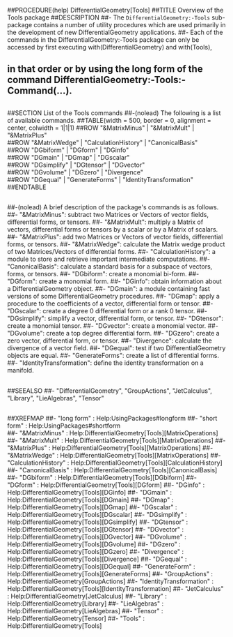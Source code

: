 ##PROCEDURE(help) DifferentialGeometry[Tools]
##TITLE  Overview of the Tools package
##DESCRIPTION
##- The `DifferentialGeometry:-Tools` sub-package contains a number of utility procedures which are used primarily in the development of new DifferentialGeometry applications.
##- Each of the commands in the DifferentialGeometry:-Tools package can only be accessed by first executing with(DifferentialGeometry) and with(Tools), 
## in that order or by using the long form of the command DifferentialGeometry:-Tools:-Command(...).
##
##
##SECTION List of the Tools commands
##-(nolead) The following is a list of available commands.
##TABLE(width = 500, border = 0, alignment = center, colwidth = 1|1|1)
##ROW "&MatrixMinus" | "&MatrixMult" | "&MatrixPlus"            
##ROW "&MatrixWedge" | "CalculationHistory" | "CanonicalBasis"         
##ROW "DGbiform" | "DGform" | "DGinfo"                 
##ROW "DGmain" | "DGmap" | "DGscalar"               
##ROW "DGsimplify" | "DGtensor" | "DGvector"               
##ROW "DGvolume" | "DGzero" | "Divergence"             
##ROW "DGequal" | "GenerateForms" | "IdentityTransformation"
##ENDTABLE
##
##-(nolead) A brief description of the package's commands is as follows.
##- "&MatrixMinus": subtract two Matrices or Vectors of vector fields, differential forms, or tensors.
##- "&MatrixMult": multiply a Matrix of vectors, differential forms or tensors by a scalar or by a Matrix of scalars.
##- "&MatrixPlus": add two Matrices or Vectors of vector fields, differential forms, or tensors.
##- "&MatrixWedge": calculate the Matrix wedge product of two Matrices/Vectors of differential forms.
##- "CalculationHistory": a module to store and retrieve important intermediate computations.
##- "CanonicalBasis": calculate a standard basis for a subspace of vectors, forms, or tensors.
##- "DGbiform": create a monomial bi-form.
##- "DGform": create a monomial form.
##- "DGinfo": obtain information about a DifferentialGeometry object.
##- "DGmain": a module containing fast versions of some DifferentialGeometry procedures.
##- "DGmap": apply a procedure to the coefficients of a vector, differential form or tensor.
##- "DGscalar": create a degree 0 differential form or a rank 0 tensor.
##- "DGsimplify": simplify a vector, differential form, or tensor.
##- "DGtensor": create a monomial tensor.
##- "DGvector": create a monomial vector.
##- "DGvolume": create a top degree differential form.
##- "DGzero": create a zero vector, differential form, or tensor.
##- "Divergence": calculate the divergence of a vector field.
##- "DGequal": test if two DifferentialGeometry objects are equal.
##- "GenerateForms": create a list of differential forms.
##- "IdentityTransformation": define the identity transformation on a manifold.
##
##SEEALSO
##- "DifferentialGeometry", "GroupActions", "JetCalculus", "Library", "LieAlgebras", "Tensor"
##
##XREFMAP
##- "long form" : Help:UsingPackages#longform
##- "short form" : Help:UsingPackages#shortform  
##- "&MatrixMinus" : Help:DifferentialGeometry[Tools][MatrixOperations]
##- "&MatrixMult" : Help:DifferentialGeometry[Tools][MatrixOperations]
##- "&MatrixPlus" : Help:DifferentialGeometry[Tools][MatrixOperations]
##- "&MatrixWedge" : Help:DifferentialGeometry[Tools][MatrixOperations]
##- "CalculationHistory" : Help:DifferentialGeometry[Tools][CalculationHistory]
##- "CanonicalBasis" : Help:DifferentialGeometry[Tools][CanonicalBasis]
##- "DGbiform" : Help:DifferentialGeometry[Tools][DGbiform]
##- "DGform" : Help:DifferentialGeometry[Tools][DGform]
##- "DGinfo" : Help:DifferentialGeometry[Tools][DGinfo]
##- "DGmain" : Help:DifferentialGeometry[Tools][DGmain]
##- "DGmap" : Help:DifferentialGeometry[Tools][DGmap]
##- "DGscalar" : Help:DifferentialGeometry[Tools][DGscalar]
##- "DGsimplify" : Help:DifferentialGeometry[Tools][DGsimplify]
##- "DGtensor" : Help:DifferentialGeometry[Tools][DGtensor]
##- "DGvector" : Help:DifferentialGeometry[Tools][DGvector]
##- "DGvolume" : Help:DifferentialGeometry[Tools][DGvolume]
##- "DGzero" :  Help:DifferentialGeometry[Tools][DGzero]
##- "Divergence" : Help:DifferentialGeometry[Tools][Divergence]
##- "DGequal" : Help:DifferentialGeometry[Tools][DGequal] 
##- "GenerateForm" : Help:DifferentialGeometry[Tools][GenerateForms]
##- "GroupActions" : Help:DifferentialGeometry[GroupActions]
##- "IdentityTransformation" : Help:DifferentialGeometry[Tools][IdentityTransformation]
##- "JetCalculus" : Help:DifferentialGeometry[JetCalculus]
##- "Library" : Help:DifferentialGeometry[Library]
##- "LieAlgebras" : Help:DifferentialGeometry[LieAlgebras]
##- "Tensor" : Help:DifferentialGeometry[Tensor]
##- "Tools" : Help:DifferentialGeometry[Tools]

